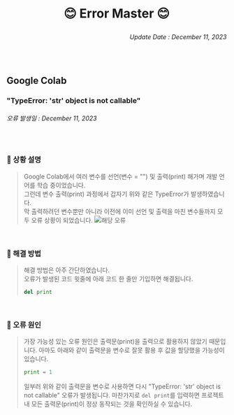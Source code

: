 <!-- Introduction -->
# <p align = center>😊 Error Master 😊</p>

<!-- Update Date -->
###### <p align = right>Update Date : December 11, 2023</p>

<br/>

<!-- Google Colab -->
## Google Colab
### "TypeError: 'str' object is not callable"
###### 오류 발생일 : December 11, 2023

<br/>

### 📌 상황 설명
> Google Colab에서 여러 변수를 선언(변수 = "") 및 출력(print) 해가며 개발 언어를 학습 중이었습니다.  
> 그런데 변수 출력(print) 과정에서 갑자기 위와 같은 TypeError가 발생하였습니다.  
> 막 출력하려던 변수뿐만 아니라 이전에 이미 선언 및 출력을 마친 변수들까지 모두 오류 상황이 되었습니다.
> ![해당 오류](https://github.com/Kim-src/Errors/assets/150884526/c361ba6a-49bf-4aa1-9e0a-79aca87ac743)

<br/>

### 📌 해결 방법
> 해결 방법은 아주 간단하였습니다.  
> 오류가 발생된 코드 윗줄에 아래 코드 한 줄만 기입하면 해결됩니다.
> ``` Python
> del print
> ```

<br/>

### 📌 오류 원인
> 가장 가능성 있는 오류 원인은 출력문(print)을 출력으로 활용하지 않았기 때문입니다.
> 아마도 아래와 같이 출력문을 변수로 잘못 활용 후 값을 할당했을 가능성이 있습니다.
> ``` Python
> print = 1
> ```
> 일부러 위와 같이 출력문을 변수로 사용하면 다시 "TypeError: 'str' object is not callable" 오류가 발생됩니다.
> 마찬가지로 ```del print```를 입력하면 프로젝트 내 모든 출력문(print)이 정상 동작되는 것을 확인하실 수 있습니다.
